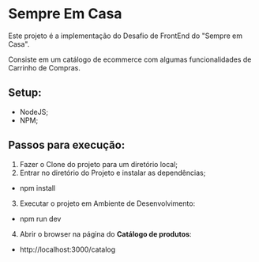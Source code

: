 # Sempre Em Casa

Este projeto é a implementação do Desafio de FrontEnd do "Sempre em Casa".

Consiste em um catálogo de ecommerce com algumas funcionalidades de Carrinho de Compras.

## Setup:
- NodeJS;
- NPM;

## Passos para execução:

1. Fazer o Clone do projeto para um diretório local;
2. Entrar no diretório do Projeto e instalar as dependências;
- npm install
3. Executar o projeto em Ambiente de Desenvolvimento:
- npm run dev
4. Abrir o browser na página do **Catálogo de produtos**:
- http://localhost:3000/catalog
